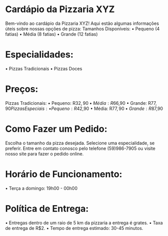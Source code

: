 # Cardápio da Pizzaria XYZ
Bem-vindo ao cardápio da Pizzaria XYZ! Aqui estão algumas informações úteis sobre nossas opções de pizza:
Tamanhos Disponíveis:
• Pequeno (4 fatias)
• Média (8 fatias)
• Grande (12 fatias)
# Especialidades:
• Pizzas Tradicionais
• Pizzas Doces 
# Preços:
Pizzas Tradicionais:
• Pequeno: R$32,90
• Média: R$66,90
• Grande: R$77,90
Pizzas Especiais:
• Pequeno: R$42,90
• Média: R$77,90
• Grande: R$87,90
# Como Fazer um Pedido:
Escolha o tamanho da pizza desejada.
Selecione uma especialidade, se preferir.
Entre em contato conosco pelo telefone (59)986-7905 ou visite nosso site para fazer o pedido online.
# Horário de Funcionamento:
• Terça a domingo: 19h00 - 00h00
# Política de Entrega:
• Entregas dentro de um raio de 5 km da pizzaria a entrega é grates.
• Taxa de entrega de R$2.
• Tempo de entrega estimado: 30-45 minutos.
